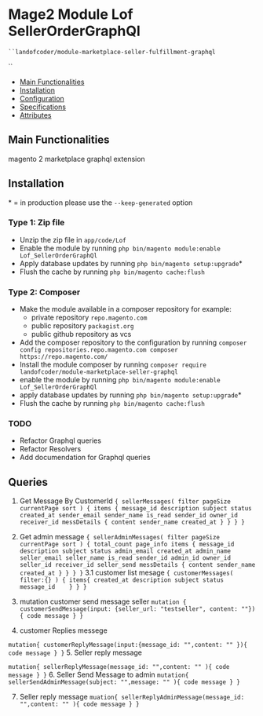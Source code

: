# Mage2 Module Lof SellerOrderGraphQl

    ``landofcoder/module-marketplace-seller-fulfillment-graphql
``

 - [Main Functionalities](#markdown-header-main-functionalities)
 - [Installation](#markdown-header-installation)
 - [Configuration](#markdown-header-configuration)
 - [Specifications](#markdown-header-specifications)
 - [Attributes](#markdown-header-attributes)


## Main Functionalities
magento 2 marketplace graphql extension

## Installation
\* = in production please use the `--keep-generated` option

### Type 1: Zip file

 - Unzip the zip file in `app/code/Lof`
 - Enable the module by running `php bin/magento module:enable Lof_SellerOrderGraphQl`
 - Apply database updates by running `php bin/magento setup:upgrade`\*
 - Flush the cache by running `php bin/magento cache:flush`

### Type 2: Composer

 - Make the module available in a composer repository for example:
    - private repository `repo.magento.com`
    - public repository `packagist.org`
    - public github repository as vcs
 - Add the composer repository to the configuration by running `composer config repositories.repo.magento.com composer https://repo.magento.com/`
 - Install the module composer by running `composer require landofcoder/module-marketplace-seller-graphql`
 - enable the module by running `php bin/magento module:enable Lof_SellerOrderGraphQl`
 - apply database updates by running `php bin/magento setup:upgrade`\*
 - Flush the cache by running `php bin/magento cache:flush`

### TODO
- Refactor Graphql queries
- Refactor Resolvers
- Add documendation for Graphql queries

## Queries

1. Get Message By CustomerId
``
{
  sellerMessages(
    filter
    pageSize
    currentPage
    sort
  ) {
    items {
      message_id
      description
      subject
      status
      created_at
      sender_email
      sender_name
      is_read
      sender_id
      owner_id
      receiver_id
      messDetails {
        content
        sender_name
        created_at
      }
    }
  }
}
``
2. Get admin message
``
{
  sellerAdminMessages(
    filter
    pageSize
    currentPage
    sort
  ) {
    total_count
    page_info
    items {
      message_id
      description
      subject
      status
      admin_email
      created_at
      admin_name
      seller_email
      seller_name
      is_read
      sender_id
      admin_id
      owner_id
      seller_id
      receiver_id
      seller_send
      messDetails {
        content
        sender_name
        created_at
      }
    }
  }
}
``
3.1 customer list mesage
``
{
  customerMessages(
  	filter:{}
  )
  {
   	items{
   		created_at
      description
      subject
      status
			message_id   
    }
  }
}
``

3. mutation customer send message seller
``
mutation {
  customerSendMessage(input: {seller_url: "testseller", content: ""}) {
    code
    message
  }
}
``
4. customer Replies messege

``
mutation{
  customerReplyMessage(input:{message_id: "",content: "" }){
    code
    message
  }
}
``
5. Seller reply message

``
mutation{
  sellerReplyMessage(message_id: "",content: "" ){
    code
    message
  }
}
``
6. Seller Send Message to admin
``
mutation{
  sellerSendAdminMessage(subject: "",message: "" ){
    code
    message
  }
}
``

7. Seller reply message
``
muation{
  sellerReplyAdminMessage(message_id: "",content: "" ){
    code
    message
  }
}
``


